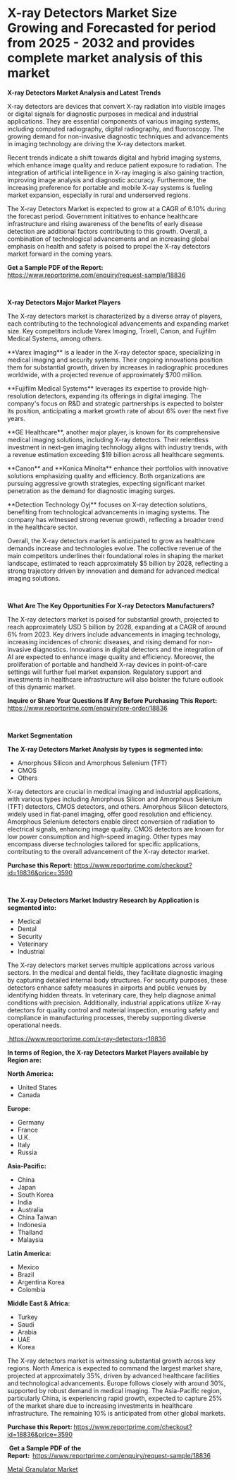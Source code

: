 <p><h1>X-ray Detectors Market Size Growing and Forecasted for period from 2025 - 2032 and provides complete market analysis of this market</h1></p><p><strong>X-ray Detectors Market Analysis and Latest Trends</strong></p>
<p><p>X-ray detectors are devices that convert X-ray radiation into visible images or digital signals for diagnostic purposes in medical and industrial applications. They are essential components of various imaging systems, including computed radiography, digital radiography, and fluoroscopy. The growing demand for non-invasive diagnostic techniques and advancements in imaging technology are driving the X-ray detectors market. </p><p>Recent trends indicate a shift towards digital and hybrid imaging systems, which enhance image quality and reduce patient exposure to radiation. The integration of artificial intelligence in X-ray imaging is also gaining traction, improving image analysis and diagnostic accuracy. Furthermore, the increasing preference for portable and mobile X-ray systems is fueling market expansion, especially in rural and underserved regions.</p><p>The X-ray Detectors Market is expected to grow at a CAGR of 6.10% during the forecast period. Government initiatives to enhance healthcare infrastructure and rising awareness of the benefits of early disease detection are additional factors contributing to this growth. Overall, a combination of technological advancements and an increasing global emphasis on health and safety is poised to propel the X-ray detectors market forward in the coming years.</p></p>
<p><strong>Get a Sample PDF of the Report:&nbsp;</strong> <a href="https://www.reportprime.com/enquiry/request-sample/18836?utm_campaign=3550&utm_medium=2&utm_source=Github&utm_content=ia&utm_term=19032025&utm_id=x-ray-detectors">https://www.reportprime.com/enquiry/request-sample/18836</a></p>
<p>&nbsp;</p>
<p><strong>X-ray Detectors Major Market Players</strong></p>
<p><p>The X-ray detectors market is characterized by a diverse array of players, each contributing to the technological advancements and expanding market size. Key competitors include Varex Imaging, Trixell, Canon, and Fujifilm Medical Systems, among others. </p><p>**Varex Imaging** is a leader in the X-ray detector space, specializing in medical imaging and security systems. Their ongoing innovations position them for substantial growth, driven by increases in radiographic procedures worldwide, with a projected revenue of approximately $700 million.</p><p>**Fujifilm Medical Systems** leverages its expertise to provide high-resolution detectors, expanding its offerings in digital imaging. The company's focus on R&D and strategic partnerships is expected to bolster its position, anticipating a market growth rate of about 6% over the next five years.</p><p>**GE Healthcare**, another major player, is known for its comprehensive medical imaging solutions, including X-ray detectors. Their relentless investment in next-gen imaging technology aligns with industry trends, with a revenue estimation exceeding $19 billion across all healthcare segments.</p><p>**Canon** and **Konica Minolta** enhance their portfolios with innovative solutions emphasizing quality and efficiency. Both organizations are pursuing aggressive growth strategies, expecting significant market penetration as the demand for diagnostic imaging surges.</p><p>**Detection Technology Oyj** focuses on X-ray detection solutions, benefiting from technological advancements in imaging systems. The company has witnessed strong revenue growth, reflecting a broader trend in the healthcare sector.</p><p>Overall, the X-ray detectors market is anticipated to grow as healthcare demands increase and technologies evolve. The collective revenue of the main competitors underlines their foundational roles in shaping the market landscape, estimated to reach approximately $5 billion by 2028, reflecting a strong trajectory driven by innovation and demand for advanced medical imaging solutions.</p></p>
<p>&nbsp;</p>
<p><strong>What Are The Key Opportunities For X-ray Detectors Manufacturers?</strong></p>
<p><p>The X-ray detectors market is poised for substantial growth, projected to reach approximately USD 5 billion by 2028, expanding at a CAGR of around 6% from 2023. Key drivers include advancements in imaging technology, increasing incidences of chronic diseases, and rising demand for non-invasive diagnostics. Innovations in digital detectors and the integration of AI are expected to enhance image quality and efficiency. Moreover, the proliferation of portable and handheld X-ray devices in point-of-care settings will further fuel market expansion. Regulatory support and investments in healthcare infrastructure will also bolster the future outlook of this dynamic market.</p></p>
<p><strong>Inquire or Share Your Questions If Any Before Purchasing This Report:</strong> <a href="https://www.reportprime.com/enquiry/pre-order/18836?utm_campaign=3550&utm_medium=2&utm_source=Github&utm_content=ia&utm_term=19032025&utm_id=x-ray-detectors">https://www.reportprime.com/enquiry/pre-order/18836</a></p>
<p>&nbsp;</p>
<p><strong>Market Segmentation</strong></p>
<p><strong>The X-ray Detectors Market Analysis by types is segmented into:</strong></p>
<p><ul><li>Amorphous Silicon and Amorphous Selenium (TFT)</li><li>CMOS</li><li>Others</li></ul></p>
<p><p>X-ray detectors are crucial in medical imaging and industrial applications, with various types including Amorphous Silicon and Amorphous Selenium (TFT) detectors, CMOS detectors, and others. Amorphous Silicon detectors, widely used in flat-panel imaging, offer good resolution and efficiency. Amorphous Selenium detectors enable direct conversion of radiation to electrical signals, enhancing image quality. CMOS detectors are known for low power consumption and high-speed imaging. Other types may encompass diverse technologies tailored for specific applications, contributing to the overall advancement of the X-ray detector market.</p></p>
<p><strong>Purchase this Report:&nbsp;</strong><a href="https://www.reportprime.com/checkout?id=18836&price=3590&utm_campaign=3550&utm_medium=2&utm_source=Github&utm_content=ia&utm_term=19032025&utm_id=x-ray-detectors">https://www.reportprime.com/checkout?id=18836&price=3590</a></p>
<p>&nbsp;</p>
<p><strong>The X-ray Detectors Market Industry Research by Application is segmented into:</strong></p>
<p><ul><li>Medical</li><li>Dental</li><li>Security</li><li>Veterinary</li><li>Industrial</li></ul></p>
<p><p>The X-ray detectors market serves multiple applications across various sectors. In the medical and dental fields, they facilitate diagnostic imaging by capturing detailed internal body structures. For security purposes, these detectors enhance safety measures in airports and public venues by identifying hidden threats. In veterinary care, they help diagnose animal conditions with precision. Additionally, industrial applications utilize X-ray detectors for quality control and material inspection, ensuring safety and compliance in manufacturing processes, thereby supporting diverse operational needs.</p></p>
<p><a href="https://www.reportprime.com/x-ray-detectors-r18836?utm_campaign=3550&utm_medium=2&utm_source=Github&utm_content=ia&utm_term=19032025&utm_id=x-ray-detectors">&nbsp;https://www.reportprime.com/x-ray-detectors-r18836</a></p>
<p><strong>In terms of Region, the X-ray Detectors Market Players available by Region are:</strong></p>
<p>
    <p> <strong> North America: </strong>
        <ul>
            <li>United States</li>
            <li>Canada</li>
        </ul>
        </p> 
    <p> <strong> Europe: </strong>
        <ul>
            <li>Germany</li>
            <li>France</li>
            <li>U.K.</li>
            <li>Italy</li>
            <li>Russia</li>
        </ul>
        </p> 
    <p> <strong> Asia-Pacific: </strong>
        <ul>
            <li>China</li>
            <li>Japan</li>
            <li>South Korea</li>
            <li>India</li>
            <li>Australia</li>
            <li>China Taiwan</li>
            <li>Indonesia</li>
            <li>Thailand</li>
            <li>Malaysia</li>
        </ul>
        </p> 
    <p> <strong> Latin America: </strong>
        <ul>
            <li>Mexico</li>
            <li>Brazil</li>
            <li>Argentina Korea</li>
            <li>Colombia</li>
        </ul>
        </p> 
    <p> <strong> Middle East & Africa: </strong>
        <ul>
            <li>Turkey</li>
            <li>Saudi</li>
            <li>Arabia</li>
            <li>UAE</li>
            <li>Korea</li>
        </ul>
    </p>
    </p>
<p><p>The X-ray detectors market is witnessing substantial growth across key regions. North America is expected to command the largest market share, projected at approximately 35%, driven by advanced healthcare facilities and technological advancements. Europe follows closely with around 30%, supported by robust demand in medical imaging. The Asia-Pacific region, particularly China, is experiencing rapid growth, expected to capture 25% of the market share due to increasing investments in healthcare infrastructure. The remaining 10% is anticipated from other global markets.</p></p>
<p><strong>Purchase this Report: </strong><a href="https://www.reportprime.com/checkout?id=18836&price=3590&utm_campaign=3550&utm_medium=2&utm_source=Github&utm_content=ia&utm_term=19032025&utm_id=x-ray-detectors">https://www.reportprime.com/checkout?id=18836&price=3590</a></p>
<p>&nbsp;<strong>Get a Sample PDF of the Report:&nbsp;&nbsp;</strong><a href="https://www.reportprime.com/enquiry/request-sample/18836?utm_campaign=3550&utm_medium=2&utm_source=Github&utm_content=ia&utm_term=19032025&utm_id=x-ray-detectors">https://www.reportprime.com/enquiry/request-sample/18836</a></p>
<p><strong></strong></p>
<p><p><a href="https://github.com/amagloeaad54/Market-Research-Report-List-1/blob/main/metal-granulator-market.md?utm_campaign=3550&utm_medium=2&utm_source=Github&utm_content=ia&utm_term=19032025&utm_id=x-ray-detectors">Metal Granulator Market</a></p></p>